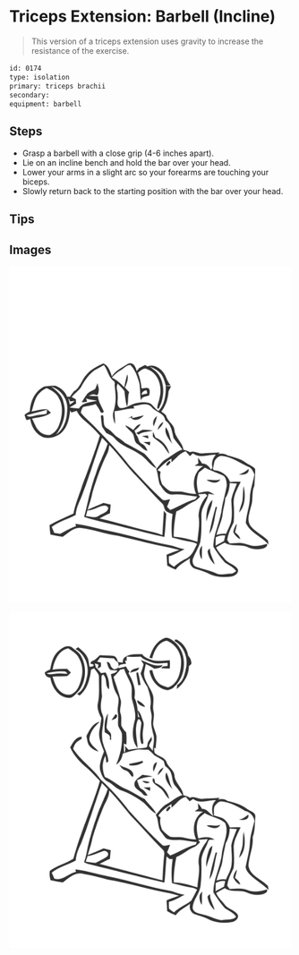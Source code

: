 # Triceps Extension: Barbell (Incline)
> This version of a triceps extension uses gravity to increase the resistance of the exercise.

``` 
id: 0174 
type: isolation 
primary: triceps brachii 
secondary:  
equipment: barbell 
``` 

## Steps

 - Grasp a barbell with a close grip (4-6 inches apart).
 - Lie on an incline bench and hold the bar over your head.
 - Lower your arms in a slight arc so your forearms are touching your biceps.
 - Slowly return back to the starting position with the bar over your head.

## Tips


## Images

![](./../svg/0174-relaxation.svg)

![](./../svg/0174-tension.svg)
